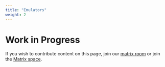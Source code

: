 ```yaml
---
title: "Emulators"
weight: 2
---
```


# Work in Progress

If you wish to contribute content on this page, join our [matrix room](https://matrix.to/#/#romz:matrix.org) or join the [Matrix space](https://matrix.to/#/#roms-space:matrix.org).